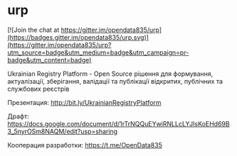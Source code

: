 # urp

[![Join the chat at https://gitter.im/opendata835/urp](https://badges.gitter.im/opendata835/urp.svg)](https://gitter.im/opendata835/urp?utm_source=badge&utm_medium=badge&utm_campaign=pr-badge&utm_content=badge)

Ukrainian Registry Platform - Open Source рішення для формування, актуалізації, зберігання, валідації та публікації відкритих, публічних та службових реєстрів

Презентация: http://bit.ly/UkrainianRegistryPlatform

Драфт: https://docs.google.com/document/d/1rTrNQQuEYwiRNLLcLYJIsKoEHd69B3_5nyrOSm8NAQM/edit?usp=sharing

Кооперация разработки: https://t.me/OpenData835
